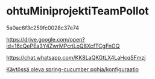 # ohtuMiniprojektiTeamPollot




5a0ac6f3c259fc0028c37e74

https://drive.google.com/open?id=16cQePEa3Y4ZwrMPcriLoQ8XcfTCgFnOQ


https://chat.whatsapp.com/KK8LaQKGtLX4LaHcqSFmzj


[Käytössä oleva spring-cucumber pohja/konfiguraatio](https://github.com/mluukkai/spring-cucumber)
